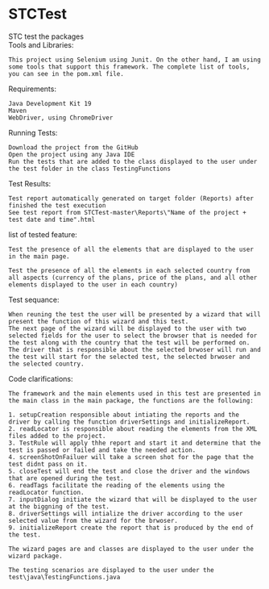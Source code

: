 # STCTest
STC test the packages  
Tools and Libraries:

	This project using Selenium using Junit. On the other hand, I am using some tools that support this framework. The complete list of tools, you can see in the pom.xml file.

Requirements:

	Java Development Kit 19
	Maven
	WebDriver, using ChromeDriver

Running Tests:

	Download the project from the GitHub
	Open the project using any Java IDE
	Run the tests that are added to the class displayed to the user under the test folder in the class TestingFunctions

Test Results:

	Test report automatically generated on target folder (Reports) after finished the test execution
	See test report from STCTest-master\Reports\"Name of the project + test date and time".html

list of tested feature:

	Test the presence of all the elements that are displayed to the user in the main page.

	Test the presence of all the elements in each selected country from all aspects (currency of the plans, price of the plans, and all other elements displayed to the user in each country)

Test sequance:

	When reuning the test the user will be presented by a wizard that will present the function of this wizard and this test.
	The next page of the wizard will be displayed to the user with two selected fields for the user to select the browser that is needed for the test along with the country that the test will be performed on.
	The driver that is responsible about the selected brwoser will run and the test will start for the selected test, the selected brwoser and the selected country.

Code clarifications:

	The framework and the main elements used in this test are presented in the main class in the main package, the functions are the following:

	1. setupCreation responsible about intiating the reports and the driver by calling the function driverSettings and initializeReport.
	2. readLocator is responsible about reading the elements from the XML files added to the project.
	3. TestRule will apply thhe report and start it and determine that the test is passed or failed and take the needed action.
	4. screenShotOnFailuer will take a screen shot for the page that the test didnt pass on it.
	5. closeTest will end the test and close the driver and the windows that are opened during the test.
	6. readTags facilitate the reading of the elements using the readLocator function.
	7. inputDialog initiate the wizard that will be displayed to the user at the biggning of the test.
	8. driverSettings will intialize the driver according to the user selected value from the wizard for the brwoser.
	9. initializeReport create the report that is produced by the end of the test.
	
	The wizard pages are and classes are displayed to the user under the wizard package.
	
	The testing scenarios are displayed to the user under the test\java\TestingFunctions.java
